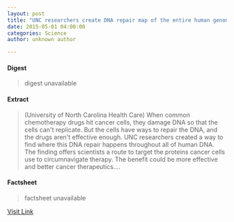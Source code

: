 ```yaml
---
layout: post
title: "UNC researchers create DNA repair map of the entire human genome"
date: 2015-05-01 04:00:00
categories: Science
author: unknown author

---
```



#### Digest
>digest unavailable

#### Extract
>(University of North Carolina Health Care) When common chemotherapy drugs hit cancer cells, they damage DNA so that the cells can't replicate. But the cells have ways to repair the DNA, and the drugs aren't effective enough. UNC researchers created a way to find where this DNA repair happens throughout all of human DNA. The finding offers scientists a route to target the proteins cancer cells use to circumnavigate therapy. The benefit could be more effective and better cancer therapeutics....

#### Factsheet
>factsheet unavailable

[Visit Link](http://www.eurekalert.org/pub_releases/2015-05/uonc-urc050115.php)


